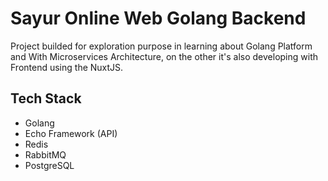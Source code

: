 # Sayur Online Web Golang Backend

Project builded for exploration purpose in learning about Golang Platform and With Microservices Architecture, on the other it's also developing with Frontend using the NuxtJS.

## Tech Stack
- Golang
- Echo Framework (API)
- Redis
- RabbitMQ
- PostgreSQL

